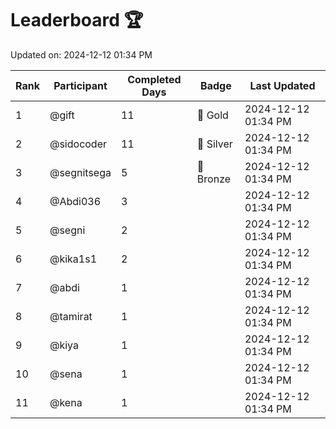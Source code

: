 # Leaderboard 🏆

Updated on: 2024-12-12 01:34 PM

| Rank | Participant       | Completed Days | Badge      | Last Updated         |
|------|-------------------|----------------|------------|----------------------|
| 1    | @gift             | 11             | 🏅 Gold     | 2024-12-12 01:34 PM |
| 2    | @sidocoder        | 11             | 🥈 Silver   | 2024-12-12 01:34 PM |
| 3    | @segnitsega       | 5              | 🥉 Bronze   | 2024-12-12 01:34 PM |
| 4    | @Abdi036          | 3              |            | 2024-12-12 01:34 PM |
| 5    | @segni            | 2              |            | 2024-12-12 01:34 PM |
| 6    | @kika1s1          | 2              |            | 2024-12-12 01:34 PM |
| 7    | @abdi             | 1              |            | 2024-12-12 01:34 PM |
| 8    | @tamirat          | 1              |            | 2024-12-12 01:34 PM |
| 9    | @kiya             | 1              |            | 2024-12-12 01:34 PM |
| 10   | @sena             | 1              |            | 2024-12-12 01:34 PM |
| 11   | @kena             | 1              |            | 2024-12-12 01:34 PM |
